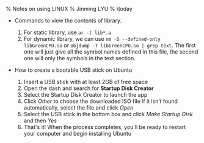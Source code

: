 % Notes on using LINUX
% Jinming LYU
% \today

- Commands to view the contents of library.
  1. For static library, use `ar -t lib*.a`
  2. For dynamic library, we can use `nm -D --defined-only libGreenCPU.so` or `objdump -T libGreenCPU.so | grep text`. The first 
     one will just give all the symbol names defined in this file, the second one will only the symbols in the text section.

- How to create a bootable USB stick on Ubuntu
  1. Insert a USB stick with at least 2GB of free space
  2. Open the dash and search for **Startup Disk Creator**
  3. Select the Startup Disk Creator to launch the app
  4. Click *Other* to choose the downloaded ISO file if it isn’t found automatically, select the file and click *Open*
  5. Select the USB stick in the bottom box and click *Make Startup Disk* and then *Yes*
  6. That's it! When the process completes, you'll be ready to restart your computer and begin installing Ubuntu
